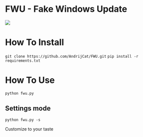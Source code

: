 # FWU - Fake Windows Update
<img src="https://img.shields.io/badge/Python-3-brightgreen.svg?style=plastic">

# How To Install

`git clone https://github.com/AndrijCat/FWU.git`
`pip install -r requirements.txt`

# How To Use
`python fwu.py`

## Settings mode
`python fwu.py -s`

Customize to your taste
